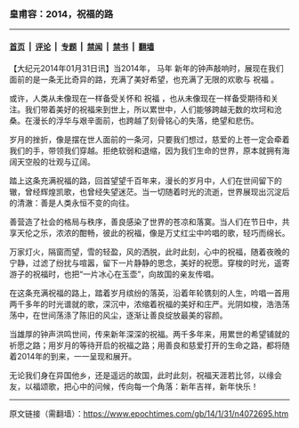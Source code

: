 ### 皇甫容：2014，祝福的路

---

#### [首页](../../../..?n4072695) &nbsp;|&nbsp; [评论](../../../../../epoch-comment?n4072695) &nbsp;|&nbsp; [专题](../../../../../epoch-special?n4072695) &nbsp;|&nbsp; [禁闻](../../../../../epoch-news?n4072695) &nbsp;|&nbsp; [禁书](../../../../../books?n4072695) &nbsp;|&nbsp; [翻墙](https://github.com/gfw-breaker/nogfw/blob/master/README.md?n4072695)


<div class="post_content" id="artbody" itemprop="articleBody">
 <!-- article content begin -->
 <p>
  【大纪元2014年01月31日讯】当2014年，
  <ok href="https://www.epochtimes.com/gb/tag/%E9%A9%AC%E5%B9%B4.html">
   马年
  </ok>
  新年的钟声敲响时，展现在我们面前的是一条无比奇异的路，充满了美好希望，也充满了无限的欢歌与
  <ok href="https://www.epochtimes.com/gb/tag/%E7%A5%9D%E7%A6%8F.html">
   祝福
  </ok>
  。
 </p>
 <p>
  或许，人类从未像现在一样备受关怀和
  <ok href="https://www.epochtimes.com/gb/tag/%E7%A5%9D%E7%A6%8F.html">
   祝福
  </ok>
  ，也从未像现在一样备受期待和关注。我们带着美好的祝福来到世上，所以累世中，人们能够跨越无数的坎坷和沧桑。在漫长的浮华与艰辛面前，也跨越了刻骨铭心的失落，绝望和悲伤。
 </p>
 <p>
  岁月的挫折，像是摆在世人面前的一条河，只要我们想过，慈爱的上苍一定会牵着我们的手，带领我们穿越。拒绝软弱和退缩，因为我们生命的世界，原本就拥有海阔天空般的壮观与辽阔。
 </p>
 <p>
  踏上这条充满祝福的路，回首望望千百年来，漫长的岁月中，人们在世间留下的辙，曾经辉煌凯歌，也曾经失望迷茫。当一切随着时光的流逝，世界展现出沉淀后的清澈：善是人类永恒不变的向往。
 </p>
 <p>
  善营造了社会的格局与秩序，善良感染了世界的苍凉和落寞。当人们在节日中，共享天伦之乐，浓浓的酣畅，彼此的祝福，像是万丈红尘中吟唱的歌，轻巧而绵长。
 </p>
 <p>
  万家灯火，隔窗而望，雪的轻盈，风的洒脱，此时此刻，心中的祝福，随着夜晚的宁静，过滤了纷扰与喧嚣，留下一片静静的思念，美好的祝愿。穿梭的时光，遥寄游子的祝福时，也把“一片冰心在玉壶”，向故国的亲友传唱。
 </p>
 <p>
  在这条充满祝福的路上，踏着岁月缤纷的落英，沿着年轮镌刻的人生，吟唱一首用两千多年的时光谱就的歌，深沉中，浓缩着祝福的美好和庄严。光阴如梭，浩浩荡荡中，在世间荡涤了陈旧的风尘，逐渐让善良绽放最美的容颜。
 </p>
 <p>
  当雄厚的钟声洪鸣世间，传来新年深深的祝福。两千多年来，用累世的希望铺就的祈愿之路；用岁月的等待开启的祝福之路；用善良和慈爱打开的生命之路，都将随着2014年的到来，一一呈现和展开。
 </p>
 <p>
  无论我们身在异国他乡，还是遥远的故国，此时此刻，祝福天涯若比邻，以缘会友，以福颂歌，把心中的问候，传向每一个角落：新年吉祥，新年快乐！
 </p>
 <!-- article content end -->
 <div id="below_article_ad">
 </div>
</div>


---

原文链接（需翻墙）：https://www.epochtimes.com/gb/14/1/31/n4072695.htm